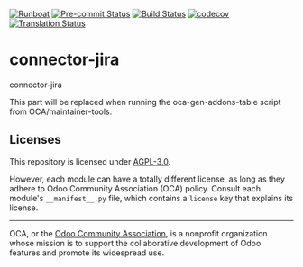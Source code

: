 
[![Runboat](https://img.shields.io/badge/runboat-Try%20me-875A7B.png)](https://runboat.odoo-community.org/builds?repo=OCA/connector-jira&target_branch=18.0)
[![Pre-commit Status](https://github.com/OCA/connector-jira/actions/workflows/pre-commit.yml/badge.svg?branch=18.0)](https://github.com/OCA/connector-jira/actions/workflows/pre-commit.yml?query=branch%3A18.0)
[![Build Status](https://github.com/OCA/connector-jira/actions/workflows/test.yml/badge.svg?branch=18.0)](https://github.com/OCA/connector-jira/actions/workflows/test.yml?query=branch%3A18.0)
[![codecov](https://codecov.io/gh/OCA/connector-jira/branch/18.0/graph/badge.svg)](https://codecov.io/gh/OCA/connector-jira)
[![Translation Status](https://translation.odoo-community.org/widgets/connector-jira-18-0/-/svg-badge.svg)](https://translation.odoo-community.org/engage/connector-jira-18-0/?utm_source=widget)

<!-- /!\ do not modify above this line -->

# connector-jira

connector-jira

<!-- /!\ do not modify below this line -->

<!-- prettier-ignore-start -->

[//]: # (addons)

This part will be replaced when running the oca-gen-addons-table script from OCA/maintainer-tools.

[//]: # (end addons)

<!-- prettier-ignore-end -->

## Licenses

This repository is licensed under [AGPL-3.0](LICENSE).

However, each module can have a totally different license, as long as they adhere to Odoo Community Association (OCA)
policy. Consult each module's `__manifest__.py` file, which contains a `license` key
that explains its license.

----
OCA, or the [Odoo Community Association](http://odoo-community.org/), is a nonprofit
organization whose mission is to support the collaborative development of Odoo features
and promote its widespread use.

